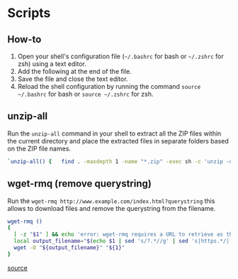 # Scripts

## How-to

1. Open your shell's configuration file (`~/.bashrc` for bash or `~/.zshrc` for zsh) using a text editor.
2. Add the following at the end of the file.
3. Save the file and close the text editor.
4. Reload the shell configuration by running the command `source ~/.bashrc` for bash or `source ~/.zshrc` for zsh.

## unzip-all

Run the `unzip-all` command in your shell to extract all the ZIP files within the current directory and place the extracted files in separate folders based on the ZIP file names.

```bash
`unzip-all() {   find . -maxdepth 1 -name "*.zip" -exec sh -c 'unzip -d "${1%.*}" "$1"' _ {} \; }`
```

## wget-rmq (remove querystring)

Run the `wget-rmq http://www.example.com/index.html?querystring` this allows to download files and remove the querystring from the filename.

```bash
wget-rmq ()
{
  [ -z "$1" ] && echo 'error: wget-rmq requires a URL to retrieve as the first arg'
  local output_filename="$(echo $1 | sed 's/?.*//g' | sed 's|https.*/||g')"
  wget -O "${output_filename}" "${1}"
}
```

[source](https://stackoverflow.com/a/66297444)
